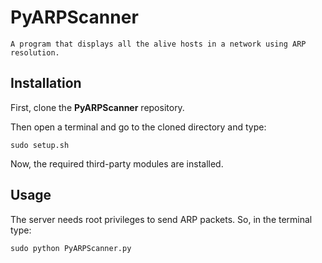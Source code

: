 PyARPScanner
============

    A program that displays all the alive hosts in a network using ARP resolution.

Installation
------------
First, clone the **PyARPScanner** repository.

Then open a terminal and go to the cloned directory and type:

    sudo setup.sh
Now, the required third-party modules are installed.

Usage
-----
The server needs root privileges to send ARP packets. So, in the terminal type:
    
    sudo python PyARPScanner.py